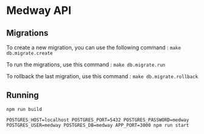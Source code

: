 # Medway API

## Migrations

To create a new migration, you can use the following command : `make db.migrate.create`

To run the migrations, use this command : `make db.migrate.run`

To rollback the last migration, use this command : `make db.migrate.rollback`

## Running

```
npm run build

POSTGRES_HOST=localhost POSTGRES_PORT=5432 POSTGRES_PASSWORD=medway POSTGRES_USER=medway POSTGRES_DB=medway APP_PORT=3000 npm run start
```
